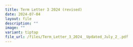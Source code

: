 ```yaml
---
title: Term Letter 3 2024 (revised)
date: 2024-07-04
layout: file
description: ""
image: ""
variant: tiptap
file_url: /files/Term_Letter_3_2024__Updated_July_2_.pdf
---
```


